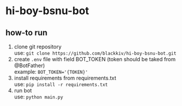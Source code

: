 # hi-boy-bsnu-bot

## how-to run

1. clone git repository  
   use: `git clone https://github.com/blackkiv/hi-boy-bsnu-bot.git`
2. create `.env` file with field BOT_TOKEN (token should be taked from @BotFather)  
   example: `BOT_TOKEN='{TOKEN}'`
3. install requirements from requirements.txt  
   use: `pip install -r requirements.txt`
4. run bot  
   use: `python main.py`
